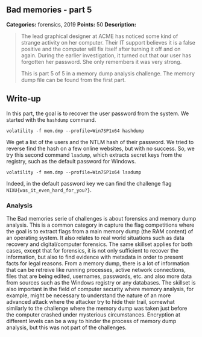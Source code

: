 ﻿## Bad memories - part 5

**Categories:** forensics, 2019
**Points:** 50
**Description:**

>  The lead graphical designer at ACME has noticed some kind of strange
>  activity on her computer. Their IT support believes it is a false
>  positive and the computer will fix itself after turning it off and 
>  on again. During the earlier investigation, it turned out that our
>  user has forgotten her password. She only remembers it was very strong.
>  
>  
>  This is part 5 of 5 in a
>  memory dump analysis challenge.
>  The memory dump file can be found from the first part.


## Write-up

In this part, the goal is to recover the user password from the system. We started with the `hashdump` command.

```
volatility -f mem.dmp --profile=Win7SP1x64 hashdump
```

We get a list of the users and the NTLM hash of their password. We tried to reverse find the hash on a few online websites, but with no success. So, we try this second command `lsadump`, which extracts secret keys from the registry, such as the default password for Windows.

```
volatility -f mem.dmp --profile=Win7SP1x64 lsadump
```

Indeed, in the default password key we can find the challenge flag `NIXU{was_it_even_hard_for_you?}`.

### Analysis

The Bad memories serie of challenges is about forensics and memory dump analysis. This is a common category in capture the flag competitions where the goal is to extract flags from a main memory dump (the RAM content) of an operating system. It also relates to real world situations such as data recovery and digital/computer forensics. The same skillset applies for both cases, except that for forensics, it is not only sufficient to recover the information, but also to find evidence with metadata in order to present facts for legal reasons. From a memory dump, there is a lot of information that can be retreive like running processes, active network connections, files that are being edited, usernames, passwords, etc. and also more data from sources such as the Windows registry or any databases. The skillset is also important in the field of computer security where memory analysis, for example, might be necessary to understand the nature of an more advanced attack where the attacker try to hide their trail, somewhat similarly to the challenge where the memory dump was taken just before the computer crashed under mysterious circumstances. Encryption at different levels can be a way to hinder the process of memory dump analysis, but this was not part of the challenges.

